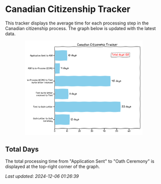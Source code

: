 # Canadian Citizenship Tracker

This tracker displays the average time for each processing step in the Canadian citizenship process. The graph below is updated with the latest data.

<p align="center">
  <img src="citizenship/citizenship_tracker.png" alt="Canadian Citizenship Tracker" style="width: 75%; max-width: 800px;">
</p>

## Total Days
The total processing time from "Application Sent" to "Oath Ceremony" is displayed at the top-right corner of the graph.

_Last updated: 2024-12-06 01:26:39_
